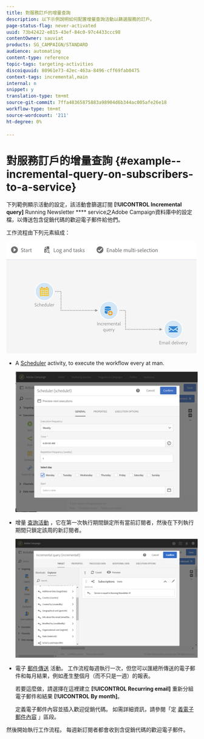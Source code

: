 ```yaml
---
title: 對服務訂戶的增量查詢
description: 以下示例說明如何配置增量查詢活動以篩選服務的訂戶。
page-status-flag: never-activated
uuid: 73b42422-e815-43ef-84c0-97c4433ccc98
contentOwner: sauviat
products: SG_CAMPAIGN/STANDARD
audience: automating
content-type: reference
topic-tags: targeting-activities
discoiquuid: 80961e73-42ec-463a-8496-cff69fab0475
context-tags: incremental,main
internal: n
snippet: y
translation-type: tm+mt
source-git-commit: 7ffa48365875883a98904d6b344ac005afe26e18
workflow-type: tm+mt
source-wordcount: '211'
ht-degree: 0%

---
```



# 對服務訂戶的增量查詢 {#example--incremental-query-on-subscribers-to-a-service}

下列範例顯示活動的設定，該活動會篩選訂閱 **[!UICONTROL Incremental query]** Running Newsletter **** service之Adobe Campaign資料庫中的設定檔，以傳送包含促銷代碼的歡迎電子郵件給他們。

工作流程由下列元素組成：

![](assets/incremental_query_example1.png)

* A [Scheduler](../../automating/using/scheduler.md) activity, to execute the workflow every at man.

   ![](assets/incremental_query_example2.png)

* 增量 [查詢活動](../../automating/using/incremental-query.md) ，它在第一次執行期間鎖定所有當前訂閱者，然後在下列執行期間只鎖定該周的新訂閱者。

   ![](assets/incremental_query_example3.png)

* 電子 [郵件傳送](../../automating/using/email-delivery.md) 活動。 工作流程每週執行一次，但您可以匯總所傳送的電子郵件和每月結果，例如產生整個月（而不只是一週）的報表。

   若要這麼做，請選擇在這裡建立 **[!UICONTROL Recurring email]** 重新分組電子郵件和結果 **[!UICONTROL By month]**。

   定義電子郵件內容並插入歡迎促銷代碼。 如需詳細資訊，請參閱「定 [義電子郵件內容](../../designing/using/personalization.md) 」區段。

然後開始執行工作流程。 每週新訂閱者都會收到含促銷代碼的歡迎電子郵件。
